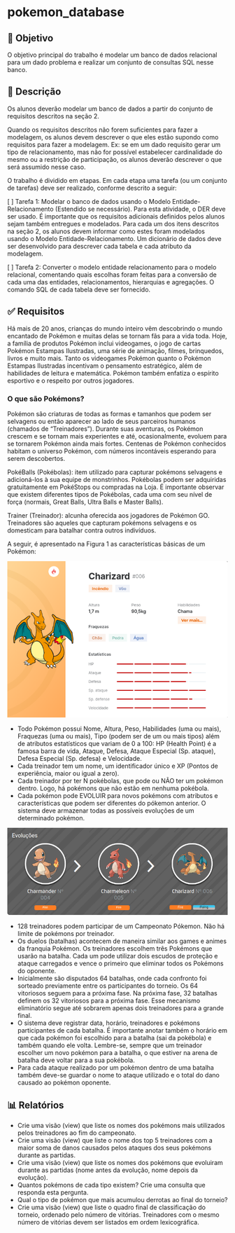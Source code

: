 # pokemon_database
## 🎯 Objetivo
O objetivo principal do trabalho é modelar um banco de dados relacional para um dado problema e realizar um conjunto de consultas SQL nesse banco.

## 💃 Descrição
Os alunos deverão modelar um banco de dados a partir do conjunto de requisitos descritos na seção 2.

Quando os requisitos descritos não forem suficientes para fazer a modelagem, os alunos devem descrever o que eles estão supondo como requisitos para fazer a modelagem. Ex: se em um dado requisito gerar um tipo de relacionamento, mas não for possível estabelecer cardinalidade do mesmo ou a restrição de participação, os alunos deverão descrever o que será assumido nesse caso.

O trabalho é dividido em etapas. Em cada etapa uma tarefa (ou um conjunto de tarefas) deve ser realizado, conforme descrito a seguir:

[ ] Tarefa 1: Modelar o banco de dados usando o Modelo Entidade-Relacionamento (Estendido se necessário). Para esta atividade, o DER deve ser usado. É importante que os requisitos adicionais definidos pelos alunos sejam também entregues e modelados. Para cada um dos itens descritos na seção 2, os alunos devem informar como estes foram modelados usando o Modelo Entidade-Relacionamento. Um dicionário de dados deve ser desenvolvido para descrever cada tabela e cada atributo da modelagem.

[ ] Tarefa 2: Converter o modelo entidade relacionamento para o modelo relacional, comentando quais escolhas foram feitas para a conversão de cada uma das entidades, relacionamentos, hierarquias e agregações. O comando SQL de cada tabela deve ser fornecido.

## ✅ Requisitos
Há mais de 20 anos, crianças do mundo inteiro vêm descobrindo o mundo encantado de Pokémon e muitas delas se tornam fãs para a vida toda. Hoje, a família de produtos Pokémon inclui videogames, o jogo de cartas Pokémon Estampas Ilustradas, uma série de animação, filmes, brinquedos, livros e muito mais. Tanto os videogames Pokémon quanto o Pokémon Estampas Ilustradas incentivam o pensamento estratégico, além de habilidades de leitura e matemática. Pokémon também enfatiza o espírito esportivo e o respeito por outros jogadores.

### O que são Pokémons?

Pokémon são criaturas de todas as formas e tamanhos que podem ser selvagens ou então aparecer ao lado de seus parceiros humanos (chamados de “Treinadores”). Durante suas aventuras, os Pokémon crescem e se tornam mais experientes e até, ocasionalmente, evoluem para se tornarem Pokémon ainda mais fortes. Centenas de Pokémon conhecidos habitam o universo Pokémon, com números incontáveis ​​esperando para serem descobertos.

PokéBalls (Pokébolas): item utilizado para capturar pokémons selvagens e adicioná-los à sua equipe de monstrinhos. Pokébolas podem ser adquiridas gratuitamente em PokéStops ou compradas na Loja. É importante observar que existem diferentes tipos de Pokébolas, cada uma com seu nível de força (normais, Great Balls, Ultra Balls e Master Balls).

Trainer (Treinador): alcunha oferecida aos jogadores de Pokémon GO. Treinadores são aqueles que capturam pokémons selvagens e os domesticam para batalhar contra outros indivíduos.

A seguir, é apresentado na Figura 1 as características básicas de um Pokémon:

<img src="./assets/image1.png">

- Todo Pokémon possui Nome, Altura, Peso, Habilidades (uma ou mais), Fraquezas (uma ou mais), Tipo (podem ser de um ou mais tipos) além de atributos estatísticos que variam de 0 a 100: HP (Health Point) é a famosa barra de vida, Ataque, Defesa, Ataque Especial (Sp. ataque), Defesa Especial (Sp. defesa) e Velocidade.
- Cada treinador tem um nome, um identificador único e XP (Pontos de experiência, maior ou igual a zero).
- Cada treinador por ter N pokébolas, que pode ou NÃO ter um pokémon dentro. Logo, há pokémons que não estão em nenhuma pokébola.
- Cada pokémon pode EVOLUIR para novos pokémons com atributos e características que podem ser diferentes do pókemon anterior. O sistema deve armazenar todas as possíveis evoluções de um determinado pokémon.

<img src="./assets/pasted image 0.png">

- 128 treinadores podem participar de um Campeonato Pókemon. Não há limite de pokémons por treinador.
- Os duelos (batalhas) acontecem de maneira similar aos games e animes da franquia Pokémon. Os treinadores escolhem três Pokémons que usarão na batalha. Cada um pode utilizar dois escudos de proteção e ataque carregados e vence o primeiro que eliminar todos os Pokémons do oponente.
- Inicialmente são disputados 64 batalhas, onde cada confronto foi sorteado previamente entre os participantes do torneio. Os 64 vitoriosos seguem para a próxima fase. Na próxima fase, 32 batalhas definem os 32 vitoriosos para a próxima fase. Esse mecanismo eliminatório segue até sobrarem apenas dois treinadores para a grande final.
- O sistema deve registrar data, horário, treinadores e pokémons participantes de cada batalha. É importante anotar também o horário em que cada pokémon foi escolhido para a batalha (sai da pokébola) e também quando ele volta. Lembre-se, sempre que um treinador escolher um novo pokémon para a batalha, o que estiver na arena de batalha deve voltar para a sua pokébola.
- Para cada ataque realizado por um pokémon dentro de uma batalha também deve-se guardar o nome to ataque utilizado e o total do dano causado ao pokémon oponente.

## 📊 Relatórios
- Crie uma visão (view) que liste os nomes dos pokémons mais utilizados pelos treinadores ao fim do campeonato.
- Crie uma visão (view) que liste o nome dos top 5 treinadores com a maior soma de danos causados pelos ataques dos seus pokémons durante as partidas.
- Crie uma visão (view) que liste os nomes dos pokémons que evoluiram durante as partidas (nome antes da evolução, nome depois da evolução).
- Quantos pokémons de cada tipo existem? Crie uma consulta que responda esta pergunta.
- Qual o tipo de pokémon que mais acumulou derrotas ao final do torneio?
- Crie uma visão (view) que liste o quadro final de classificação do torneio, ordenado pelo número de vitórias. Treinadores com o mesmo número de vitórias devem ser listados em ordem lexicográfica.